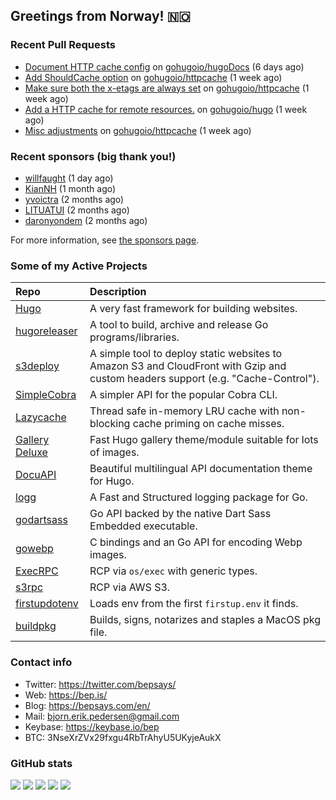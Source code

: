## Greetings from Norway! 🇳🇴

### Recent Pull Requests

- [Document HTTP cache config](https://github.com/gohugoio/hugoDocs/pull/2593) on [gohugoio/hugoDocs](https://github.com/gohugoio/hugoDocs) (6 days ago)
- [Add ShouldCache option](https://github.com/gohugoio/httpcache/pull/4) on [gohugoio/httpcache](https://github.com/gohugoio/httpcache) (1 week ago)
- [Make sure both the x-etags are always set](https://github.com/gohugoio/httpcache/pull/3) on [gohugoio/httpcache](https://github.com/gohugoio/httpcache) (1 week ago)
- [Add a HTTP cache for remote resources.](https://github.com/gohugoio/hugo/pull/12523) on [gohugoio/hugo](https://github.com/gohugoio/hugo) (1 week ago)
- [Misc adjustments](https://github.com/gohugoio/httpcache/pull/2) on [gohugoio/httpcache](https://github.com/gohugoio/httpcache) (1 week ago)

### Recent sponsors (big thank you!)

- [willfaught](https://github.com/willfaught) (1 day ago)
- [KianNH](https://github.com/KianNH) (1 month ago)
- [yvoictra](https://github.com/yvoictra) (2 months ago)
- [LITUATUI](https://github.com/LITUATUI) (2 months ago)
- [daronyondem](https://github.com/daronyondem) (2 months ago)

For more information, see [the sponsors page](https://github.com/sponsors/bep/).

### Some of my Active Projects

| Repo  | Description |
| :---------------------------------------- | :------------------------------------------- |
| [Hugo](https://github.com/gohugoio/hugo)|A very fast framework for building websites. |
| [hugoreleaser](https://github.com/gohugoio/hugoreleaser)| A tool to build, archive and release Go programs/libraries.  |
| [s3deploy](https://github.com/bep/s3deploy)| A simple tool to deploy static websites to Amazon S3 and CloudFront with Gzip and custom headers support (e.g. "Cache-Control").|
| [SimpleCobra](https://github.com/bep/simplecobra)|A simpler API for the popular Cobra CLI.|
| [Lazycache](https://github.com/bep/lazycache)| Thread safe in-memory LRU cache with non-blocking cache priming on cache misses.  |
| [Gallery Deluxe](https://github.com/bep/gallerydeluxe)|Fast Hugo gallery theme/module suitable for lots of images.  |
| [DocuAPI](https://github.com/bep/docuapi)| Beautiful multilingual API documentation theme for Hugo.  |
| [logg](https://github.com/bep/logg)| A Fast and Structured logging package for Go.  |
| [godartsass](https://github.com/bep/godartsass)| Go API backed by the native Dart Sass Embedded executable. |
| [gowebp](https://github.com/bep/gowebp)|C bindings and an Go API for encoding Webp images. |
| [ExecRPC](https://github.com/bep/execrpc)|RCP via `os/exec` with generic types.  |
| [s3rpc](https://github.com/bep/s3rpc)|RCP via AWS S3.|
| [firstupdotenv](https://github.com/bep/firstupdotenv)|Loads env from the first `firstup.env` it finds. |
| [buildpkg](https://github.com/bep/buildpkg)| Builds, signs, notarizes and staples a MacOS pkg file. |

### Contact info
- Twitter: https://twitter.com/bepsays/
- Web: https://bep.is/
- Blog: https://bepsays.com/en/
- Mail: bjorn.erik.pedersen@gmail.com
- Keybase: https://keybase.io/bep
- BTC: 3NseXrZVx29fxgu4RbTrAhyU5UKyjeAukX


### GitHub stats

![](https://github-profile-summary-cards.vercel.app/api/cards/profile-details?username=bep&theme=github)
![](https://github-profile-summary-cards.vercel.app/api/cards/repos-per-language?username=bep&theme=github)
![](https://github-profile-summary-cards.vercel.app/api/cards/most-commit-language?username=bep&theme=github)
![](https://github-profile-summary-cards.vercel.app/api/cards/stats?username=bep&theme=github)
![](https://github-profile-summary-cards.vercel.app/api/cards/productive-time?username=bep&theme=github)
